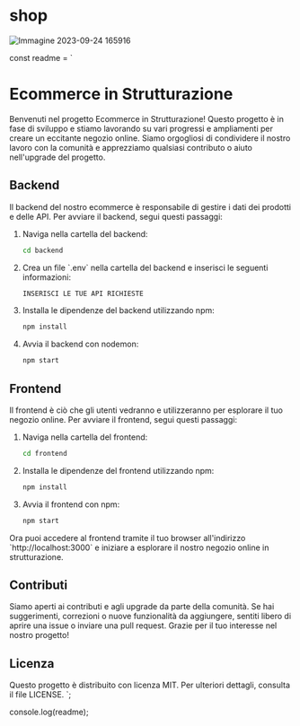 # shop

![Immagine 2023-09-24 165916](https://github.com/PixelPunkNFT/shop/assets/81959327/d4ee3f3e-3dfb-44ef-bed4-9b969786c762)



const readme = `
# Ecommerce in Strutturazione

Benvenuti nel progetto Ecommerce in Strutturazione! Questo progetto è in fase di sviluppo e stiamo lavorando su vari progressi e ampliamenti per creare un eccitante negozio online. Siamo orgogliosi di condividere il nostro lavoro con la comunità e apprezziamo qualsiasi contributo o aiuto nell'upgrade del progetto.

## Backend

Il backend del nostro ecommerce è responsabile di gestire i dati dei prodotti e delle API. Per avviare il backend, segui questi passaggi:

1. Naviga nella cartella del backend:
   ```sh
   cd backend
   ```

2. Crea un file \`.env\` nella cartella del backend e inserisci le seguenti informazioni:
   ```sh
   INSERISCI LE TUE API RICHIESTE
   ```

3. Installa le dipendenze del backend utilizzando npm:
   ```sh
   npm install
   ```

4. Avvia il backend con nodemon:
   ```sh
   npm start
   ```

## Frontend

Il frontend è ciò che gli utenti vedranno e utilizzeranno per esplorare il tuo negozio online. Per avviare il frontend, segui questi passaggi:

1. Naviga nella cartella del frontend:
   ```sh
   cd frontend
   ```

2. Installa le dipendenze del frontend utilizzando npm:
   ```sh
   npm install
   ```

3. Avvia il frontend con npm:
   ```sh
   npm start
   ```

Ora puoi accedere al frontend tramite il tuo browser all'indirizzo \`http://localhost:3000\` e iniziare a esplorare il nostro negozio online in strutturazione.

## Contributi

Siamo aperti ai contributi e agli upgrade da parte della comunità. Se hai suggerimenti, correzioni o nuove funzionalità da aggiungere, sentiti libero di aprire una issue o inviare una pull request. Grazie per il tuo interesse nel nostro progetto!

## Licenza

Questo progetto è distribuito con licenza MIT. Per ulteriori dettagli, consulta il file LICENSE.
`;

console.log(readme);





